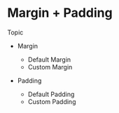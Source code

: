 # Margin + Padding

Topic

- Margin
  - Default Margin
  - Custom Margin

- Padding
  - Default Padding
  - Custom Padding
